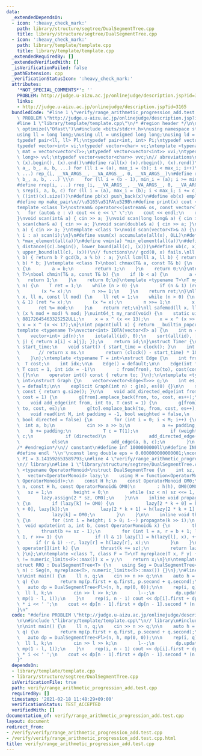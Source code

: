```yaml
---
data:
  _extendedDependsOn:
  - icon: ':heavy_check_mark:'
    path: library/structure/segtree/DualSegmentTree.cpp
    title: library/structure/segtree/DualSegmentTree.cpp
  - icon: ':heavy_check_mark:'
    path: library/template/template.cpp
    title: library/template/template.cpp
  _extendedRequiredBy: []
  _extendedVerifiedWith: []
  _isVerificationFailed: false
  _pathExtension: cpp
  _verificationStatusIcon: ':heavy_check_mark:'
  attributes:
    '*NOT_SPECIAL_COMMENTS*': ''
    PROBLEM: http://judge.u-aizu.ac.jp/onlinejudge/description.jsp?id=3165
    links:
    - http://judge.u-aizu.ac.jp/onlinejudge/description.jsp?id=3165
  bundledCode: "#line 1 \"verify/range_arithmetic_progression_add.test.cpp\"\n#define\
    \ PROBLEM \"http://judge.u-aizu.ac.jp/onlinejudge/description.jsp?id=3165\"\n\n\
    #line 1 \"library/template/template.cpp\"\n/* #region header */\n\n#pragma GCC\
    \ optimize(\"Ofast\")\n#include <bits/stdc++.h>\nusing namespace std;\n// types\n\
    using ll = long long;\nusing ull = unsigned long long;\nusing ld = long double;\n\
    typedef pair<ll, ll> Pl;\ntypedef pair<int, int> Pi;\ntypedef vector<ll> vl;\n\
    typedef vector<int> vi;\ntypedef vector<char> vc;\ntemplate <typename T>\nusing\
    \ mat = vector<vector<T>>;\ntypedef vector<vector<int>> vvi;\ntypedef vector<vector<long\
    \ long>> vvl;\ntypedef vector<vector<char>> vvc;\n// abreviations\n#define all(x)\
    \ (x).begin(), (x).end()\n#define rall(x) (x).rbegin(), (x).rend()\n#define rep_(i,\
    \ a_, b_, a, b, ...) for (ll i = (a), max_i = (b); i < max_i; i++)\n#define rep(i,\
    \ ...) rep_(i, __VA_ARGS__, __VA_ARGS__, 0, __VA_ARGS__)\n#define rrep_(i, a_,\
    \ b_, a, b, ...) \\\n    for (ll i = (b - 1), min_i = (a); i >= min_i; i--)\n\
    #define rrep(i, ...) rrep_(i, __VA_ARGS__, __VA_ARGS__, 0, __VA_ARGS__)\n#define\
    \ srep(i, a, b, c) for (ll i = (a), max_i = (b); i < max_i; i += c)\n#define SZ(x)\
    \ ((int)(x).size())\n#define pb(x) push_back(x)\n#define eb(x) emplace_back(x)\n\
    #define mp make_pair\n//\u5165\u51FA\u529B\n#define print(x) cout << x << endl\n\
    template <class T>\nostream& operator<<(ostream& os, const vector<T>& v) {\n \
    \   for (auto& e : v) cout << e << \" \";\n    cout << endl;\n    return os;\n\
    }\nvoid scan(int& a) { cin >> a; }\nvoid scan(long long& a) { cin >> a; }\nvoid\
    \ scan(char& a) { cin >> a; }\nvoid scan(double& a) { cin >> a; }\nvoid scan(string&\
    \ a) { cin >> a; }\ntemplate <class T>\nvoid scan(vector<T>& a) {\n    for (auto&\
    \ i : a) scan(i);\n}\n#define vsum(x) accumulate(all(x), 0LL)\n#define vmax(a)\
    \ *max_element(all(a))\n#define vmin(a) *min_element(all(a))\n#define lb(c, x)\
    \ distance((c).begin(), lower_bound(all(c), (x)))\n#define ub(c, x) distance((c).begin(),\
    \ upper_bound(all(c), (x)))\n// functions\n// gcd(0, x) fails.\nll gcd(ll a, ll\
    \ b) { return b ? gcd(b, a % b) : a; }\nll lcm(ll a, ll b) { return a / gcd(a,\
    \ b) * b; }\ntemplate <class T>\nbool chmax(T& a, const T& b) {\n    if (a < b)\
    \ {\n        a = b;\n        return 1;\n    }\n    return 0;\n}\ntemplate <class\
    \ T>\nbool chmin(T& a, const T& b) {\n    if (b < a) {\n        a = b;\n     \
    \   return 1;\n    }\n    return 0;\n}\ntemplate <typename T>\nT mypow(T x, ll\
    \ n) {\n    T ret = 1;\n    while (n > 0) {\n        if (n & 1) (ret *= x);\n\
    \        (x *= x);\n        n >>= 1;\n    }\n    return ret;\n}\nll modpow(ll\
    \ x, ll n, const ll mod) {\n    ll ret = 1;\n    while (n > 0) {\n        if (n\
    \ & 1) (ret *= x);\n        (x *= x);\n        n >>= 1;\n        x %= mod;\n \
    \       ret %= mod;\n    }\n    return ret;\n}\nll safemod(ll x, ll mod) { return\
    \ (x % mod + mod) % mod; }\nuint64_t my_rand(void) {\n    static uint64_t x =\
    \ 88172645463325252ULL;\n    x = x ^ (x << 13);\n    x = x ^ (x >> 7);\n    return\
    \ x = x ^ (x << 17);\n}\nint popcnt(ull x) { return __builtin_popcountll(x); }\n\
    template <typename T>\nvector<int> IOTA(vector<T> a) {\n    int n = a.size();\n\
    \    vector<int> id(n);\n    iota(all(id), 0);\n    sort(all(id), [&](int i, int\
    \ j) { return a[i] < a[j]; });\n    return id;\n}\nstruct Timer {\n    clock_t\
    \ start_time;\n    void start() { start_time = clock(); }\n    int lap() {\n \
    \       // return x ms.\n        return (clock() - start_time) * 1000 / CLOCKS_PER_SEC;\n\
    \    }\n};\ntemplate <typename T = int>\nstruct Edge {\n    int from, to;\n  \
    \  T cost;\n    int idx;\n\n    Edge() = default;\n\n    Edge(int from, int to,\
    \ T cost = 1, int idx = -1)\n        : from(from), to(to), cost(cost), idx(idx)\
    \ {}\n\n    operator int() const { return to; }\n};\n\ntemplate <typename T =\
    \ int>\nstruct Graph {\n    vector<vector<Edge<T>>> g;\n    int es;\n\n    Graph()\
    \ = default;\n\n    explicit Graph(int n) : g(n), es(0) {}\n\n    size_t size()\
    \ const { return g.size(); }\n\n    void add_directed_edge(int from, int to, T\
    \ cost = 1) {\n        g[from].emplace_back(from, to, cost, es++);\n    }\n\n\
    \    void add_edge(int from, int to, T cost = 1) {\n        g[from].emplace_back(from,\
    \ to, cost, es);\n        g[to].emplace_back(to, from, cost, es++);\n    }\n\n\
    \    void read(int M, int padding = -1, bool weighted = false,\n             \
    \ bool directed = false) {\n        for (int i = 0; i < M; i++) {\n          \
    \  int a, b;\n            cin >> a >> b;\n            a += padding;\n        \
    \    b += padding;\n            T c = T(1);\n            if (weighted) cin >>\
    \ c;\n            if (directed)\n                add_directed_edge(a, b, c);\n\
    \            else\n                add_edge(a, b, c);\n        }\n    }\n};\n\n\
    /* #endregion*/\n// constant\n#define inf 1000000000ll\n#define INF 4000000004000000000LL\n\
    #define endl '\\n'\nconst long double eps = 0.000000000000001;\nconst long double\
    \ PI = 3.141592653589793;\n#line 4 \"verify/range_arithmetic_progression_add.test.cpp\"\
    \n// library\n#line 1 \"library/structure/segtree/DualSegmentTree.cpp\"\ntemplate\
    \ <typename OperatorMonoid>\nstruct DualSegmentTree {\n    int sz, height;\n \
    \   vector<OperatorMonoid> lazy;\n    using H = function<OperatorMonoid(OperatorMonoid,\
    \ OperatorMonoid)>;\n    const H h;\n    const OperatorMonoid OM0;\n\n    DualSegmentTree(int\
    \ n, const H h, const OperatorMonoid& OM0)\n        : h(h), OM0(OM0) {\n     \
    \   sz = 1;\n        height = 0;\n        while (sz < n) sz <<= 1, height++;\n\
    \        lazy.assign(2 * sz, OM0);\n    }\n\n    inline void propagate(int k)\
    \ {\n        if (lazy[k] != OM0) {\n            lazy[2 * k + 0] = h(lazy[2 * k\
    \ + 0], lazy[k]);\n            lazy[2 * k + 1] = h(lazy[2 * k + 1], lazy[k]);\n\
    \            lazy[k] = OM0;\n        }\n    }\n\n    inline void thrust(int k)\
    \ {\n        for (int i = height; i > 0; i--) propagate(k >> i);\n    }\n\n  \
    \  void update(int a, int b, const OperatorMonoid& x) {\n        thrust(a += sz);\n\
    \        thrust(b += sz - 1);\n        for (int l = a, r = b + 1; l < r; l >>=\
    \ 1, r >>= 1) {\n            if (l & 1) lazy[l] = h(lazy[l], x), ++l;\n      \
    \      if (r & 1) --r, lazy[r] = h(lazy[r], x);\n        }\n    }\n\n    OperatorMonoid\
    \ operator[](int k) {\n        thrust(k += sz);\n        return lazy[k];\n   \
    \ }\n};\n\ntemplate <class T, class F = T>\nT myreplace(T x, F y) {\n    if (y\
    \ != numeric_limits<F>::max()) x = y;\n    return x;\n}\n\ntemplate <class T>\n\
    struct RRQ : DualSegmentTree<T> {\n    using Seg = DualSegmentTree<T>;\n    RRQ(int\
    \ n) : Seg(n, myreplace<T>, numeric_limits<T>::max()) {}\n};\n#line 6 \"verify/range_arithmetic_progression_add.test.cpp\"\
    \n\nint main() {\n    ll n, q;\n    cin >> n >> q;\n\n    auto h = [&](Pl p, Pl\
    \ q) {\n        return mp(p.first + q.first, p.second + q.second);\n    };\n \
    \   auto dp = DualSegmentTree<Pl>(n, h, mp(0, 0));\n\n    rep(i, q) {\n      \
    \  ll l, k;\n        cin >> l >> k;\n        l--;\n        dp.update(l, l + k,\
    \ mp(1 - l, 1));\n    }\n    rep(i, n - 1) cout << dp[i].first + dp[i].second\
    \ * i << ' ';\n    cout << dp[n - 1].first + dp[n - 1].second * (n - 1) << endl;\n\
    }\n"
  code: "#define PROBLEM \"http://judge.u-aizu.ac.jp/onlinejudge/description.jsp?id=3165\"\
    \n\n#include \"library/template/template.cpp\"\n// library\n#include \"library/structure/segtree/DualSegmentTree.cpp\"\
    \n\nint main() {\n    ll n, q;\n    cin >> n >> q;\n\n    auto h = [&](Pl p, Pl\
    \ q) {\n        return mp(p.first + q.first, p.second + q.second);\n    };\n \
    \   auto dp = DualSegmentTree<Pl>(n, h, mp(0, 0));\n\n    rep(i, q) {\n      \
    \  ll l, k;\n        cin >> l >> k;\n        l--;\n        dp.update(l, l + k,\
    \ mp(1 - l, 1));\n    }\n    rep(i, n - 1) cout << dp[i].first + dp[i].second\
    \ * i << ' ';\n    cout << dp[n - 1].first + dp[n - 1].second * (n - 1) << endl;\n\
    }"
  dependsOn:
  - library/template/template.cpp
  - library/structure/segtree/DualSegmentTree.cpp
  isVerificationFile: true
  path: verify/range_arithmetic_progression_add.test.cpp
  requiredBy: []
  timestamp: '2021-02-18 11:48:29+09:00'
  verificationStatus: TEST_ACCEPTED
  verifiedWith: []
documentation_of: verify/range_arithmetic_progression_add.test.cpp
layout: document
redirect_from:
- /verify/verify/range_arithmetic_progression_add.test.cpp
- /verify/verify/range_arithmetic_progression_add.test.cpp.html
title: verify/range_arithmetic_progression_add.test.cpp
---
```

